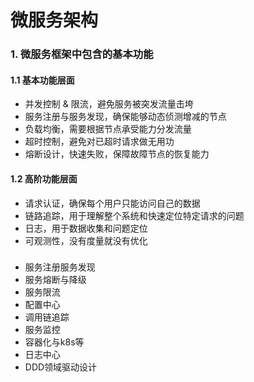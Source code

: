 微服务架构
==

### 1. 微服务框架中包含的基本功能

#### 1.1 基本功能层面

- 并发控制 & 限流，避免服务被突发流量击垮
- 服务注册与服务发现，确保能够动态侦测增减的节点
- 负载均衡，需要根据节点承受能力分发流量
- 超时控制，避免对已超时请求做无用功
- 熔断设计，快速失败，保障故障节点的恢复能力

#### 1.2 高阶功能层面

- 请求认证，确保每个用户只能访问自己的数据
- 链路追踪，用于理解整个系统和快速定位特定请求的问题
- 日志，用于数据收集和问题定位
- 可观测性，没有度量就没有优化

###  

- 服务注册服务发现
- 服务熔断与降级
- 服务限流
- 配置中心
- 调用链追踪
- 服务监控
- 容器化与k8s等
- 日志中心
- DDD领域驱动设计